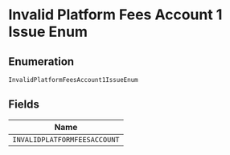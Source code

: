 
# Invalid Platform Fees Account 1 Issue Enum

## Enumeration

`InvalidPlatformFeesAccount1IssueEnum`

## Fields

| Name |
|  --- |
| `INVALIDPLATFORMFEESACCOUNT` |

